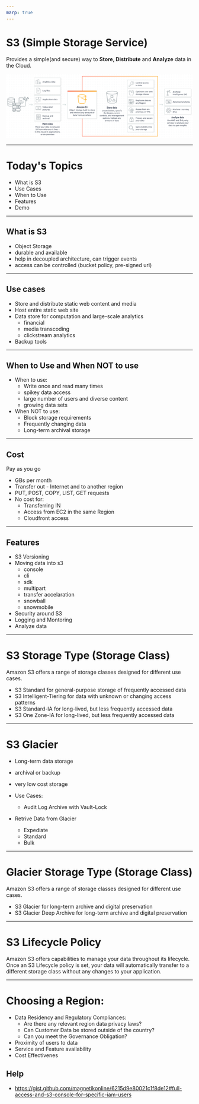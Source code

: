 ```yaml
---
marp: true
---
```


# S3 (Simple Storage Service)
Provides a simple(and secure) way to **Store, Distribute** and **Analyze** data in the Cloud. 

![alt text right](./assets/s3.png "S3")

---

# Today's Topics

- What is S3
- Use Cases
- When to Use
- Features
- Demo
  
---

## What is S3
  - Object Storage
  - durable and available
  - help in decoupled architecture, can trigger events
  - access can be controlled (bucket policy, pre-signed url)

--- 

## Use cases
  - Store and distribute static web content and media 
  - Host entire static web site
  - Data store for computation and large-scale analytics
    - financial
    - media transcoding
    - clickstream analytics
  - Backup tools

---

## When to Use and When NOT to use
  - When to use:
    - Write once and read many times
    - spikey data access
    - large number of users and diverse content
    - growing data sets
  - When NOT to use:
    - Block storage requirements
    - Frequently changing data
    - Long-term archival storage
  
---

## Cost
Pay as you go
  - GBs per month
  - Transfer out - Internet and to another region
  - PUT, POST, COPY, LIST, GET requests
  - No cost for:
    - Transferring IN
    - Access from EC2 in the same Region
    - Cloudfront access

---

## Features
  - S3 Versioning
  - Moving data into s3
    - console
    - cli
    - sdk
    - multipart
    - transfer accelaration 
    - snowball 
    - snowmobile
  - Security around S3
  - Logging and Montoring
  - Analyze data


---
# S3 Storage Type (Storage Class)
Amazon S3 offers a range of storage classes designed for different use cases. 
  - S3 Standard for general-purpose storage of frequently accessed data
  - S3 Intelligent-Tiering for data with unknown or changing access patterns
  - S3 Standard-IA for long-lived, but less frequently accessed data
  - S3 One Zone-IA for long-lived, but less frequently accessed data
  
---

# S3 Glacier
- Long-term data storage
- archival or backup
- very low cost storage

- Use Cases:
  - Audit Log Archive with Vault-Lock
- Retrive Data from Glacier
  - Expediate
  - Standard
  - Bulk

---

# Glacier Storage Type (Storage Class)
Amazon S3 offers a range of storage classes designed for different use cases. 
  - S3 Glacier for long-term archive and digital preservation
  - S3 Glacier Deep Archive for long-term archive and digital preservation
 
---

# S3 Lifecycle Policy

Amazon S3 offers capabilities to manage your data throughout its lifecycle. Once an S3 Lifecycle policy is set, your data will automatically transfer to a different storage class without any changes to your application.
  
---

# Choosing a Region:
  - Data Residency and Regulatory Compliances:
    - Are there any relevant region data privacy laws?
    - Can Customer Data be stored outside of the country?
    - Can you meet the Governance Obligation?
  - Proximity of users to data
  - Service and Feature availability
  - Cost Effectivenes

## Help
- https://gist.github.com/magnetikonline/6215d9e80021c1f8de12#full-access-and-s3-console-for-specific-iam-users